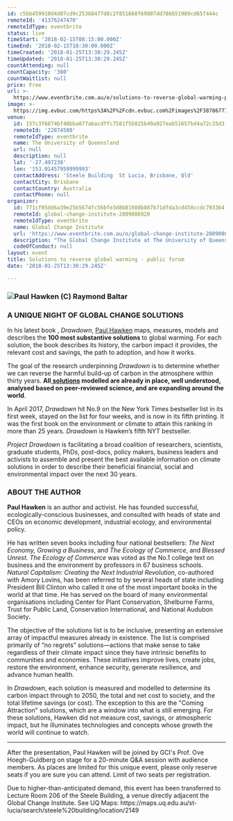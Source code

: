 ```yaml
---
id: c5bb459910d4d07cd9c25368477d8c2f851668f69807dd786651989cd65f444c
remoteId: '41376247470'
remoteIdType: eventbrite
status: live
timeStart: '2018-02-15T08:15:00.000Z'
timeEnd: '2018-02-15T10:30:00.000Z'
timeCreated: '2018-01-25T13:30:29.245Z'
timeUpdated: '2018-01-25T13:30:29.245Z'
countAttending: null
countCapacity: '380'
countWaitlist: null
price: Free
url: >-
  https://www.eventbrite.com.au/e/solutions-to-reverse-global-warming-public-forum-tickets-41376247470?aff=ebapi
image: >-
  https://img.evbuc.com/https%3A%2F%2Fcdn.evbuc.com%2Fimages%2F38786777%2F92902099135%2F1%2Foriginal.jpg?s=d95aeb3abb09780367b24b1761c24232
venue:
  id: 157c3f6874bf40bba877abacdffc7581f5b815b49a927eab51657bd4a72c35d3
  remoteId: '22874580'
  remoteIdType: eventbrite
  name: The University of Queensland
  url: null
  description: null
  lat: '-27.497238'
  lon: '153.01457959999993'
  contactAddress: 'Steele Building  St Lucia, Brisbane, Qld'
  contactCity: Brisbane
  contactCountry: Australia
  contactPhone: null
organizer:
  id: 771cf05dd6a39e25b5674fc56bfe3d8b81608b887b71dfda3cd458ccdc793364
  remoteId: global-change-institute-2809086920
  remoteIdType: eventbrite
  name: Global Change Institute
  url: 'https://www.eventbrite.com.au/o/global-change-institute-2809086920'
  description: "The Global Change Institute at The University of Queensland, Australia, is a unique source of game-changing research, ideas and advice for addressing the challenges of global change.\\r\\nThe Global Change Institute advances discovery, creates solutions and advocates change to policies that respond to challenges presented by climate change, technological innovation and population change.\\r\\n\t\t\t\t\t\t\\r\\n"
  codeOfConduct: null
layout: event
title: Solutions to reverse global warming - public forum
date: '2018-01-25T13:30:29.245Z'

---
```

<DIV CLASS="field field-name-body field-type-text-with-summary field-label-hidden">
<DIV CLASS="field-items">
<DIV CLASS="field-item even">
<H3><IMG ALT="Paul Hawken (C) Raymond Baltar" SRC="https://cdn.evbuc.com/eventlogos/92256305/paulhawkenphoto28c29raymondbaltar.jpg"></H3>
<H3>A UNIQUE NIGHT OF GLOBAL CHANGE SOLUTIONS</H3>
<P>In his latest book ,<EM> Drawdown</EM>, <A HREF="http://www.paulhawken.com/" TARGET="_blank" REL="noreferrer noopener nofollow noopener noreferrer nofollow">Paul Hawken</A> maps, measures, models and describes the <STRONG>100 most substantive solutions </STRONG>to global warming. For each solution, the book describes its history, the carbon impact it provides, the relevant cost and savings, the path to adoption, and how it works.</P>
<P>The goal of the research underpinning <EM>Drawdown</EM> is to determine whether we can reverse the harmful build-up of carbon in the atmosphere within thirty years. <STRONG>All</STRONG><A HREF="http://www.drawdown.org/solutions" TARGET="_blank" REL="noreferrer noopener nofollow noopener noreferrer nofollow"> <STRONG>solutions</STRONG></A><STRONG> modelled are already in place, well understood, analysed based on peer-reviewed science, and are expanding around the world</STRONG>.</P>
<P>In April 2017, <EM>Drawdown</EM> hit No.9 on the New York Times bestseller list in its first week, stayed on the list for four weeks, and is now in its fifth printing. It was the first book on the environment or climate to attain this ranking in more than 25 years. <EM>Drawdown</EM> is Hawken’s fifth NYT bestseller.</P>
<P><EM>Project Drawdown</EM> is facilitating a broad coalition of researchers, scientists, graduate students, PhDs, post-docs, policy makers, business leaders and activists to assemble and present the best available information on climate solutions in order to describe their beneficial financial, social and environmental impact over the next 30 years.</P>
<H3>ABOUT THE AUTHOR</H3>
<P><STRONG>Paul Hawken</STRONG> is an author and activist. He has founded successful, ecologically-conscious businesses, and consulted with heads of state and CEOs on economic development, industrial ecology, and environmental policy.</P>
<P>He has written seven books including four national bestsellers: <EM>The Next Economy, Growing a Business</EM>, and <EM>The Ecology of Commerce</EM>, and <EM>Blessed Unrest. The Ecology of Commerce</EM> was voted as the No.1 college text on business and the environment by professors in 67 business schools. <EM>Natural Capitalism: Creating the Next Industrial Revolution</EM>, co-authored with Amory Lovins, has been referred to by several heads of state including President Bill Clinton who called it one of the most important books in the world at that time. He has served on the board of many environmental organisations including Center for Plant Conservation, Shelburne Farms, Trust for Public Land, Conservation International, and National Audubon Society<STRONG>.</STRONG></P>
<P>The objective of the solutions list is to be inclusive, presenting an extensive array of impactful measures already in existence. The list is comprised primarily of “no regrets” solutions—actions that make sense to take regardless of their climate impact since they have intrinsic benefits to communities and economies. These initiatives improve lives, create jobs, restore the environment, enhance security, generate resilience, and advance human health.</P>
<P>In <EM>Drawdown</EM>, each solution is measured and modelled to determine its carbon impact through to 2050, the total and net cost to society, and the total lifetime savings (or cost). The exception to this are the "Coming Attraction" solutions, which are a window into what is still emerging. For these solutions, Hawken did not measure cost, savings, or atmospheric impact, but he illuminates technologies and concepts whose growth the world will continue to watch.</P>
<HR>
<P CLASS="MsoNormal">After the presentation, Paul Hawken will be joined by GCI's Prof. Ove Hoegh-Guldberg on stage for a 20-minute Q&A session with audience members. As places are limited for this unique event, please only reserve seats if you are sure you can attend. Limit of two seats per registration.</P>
<P CLASS="MsoNormal">Due to higher-than-anticipated demand, this event has been transferred to Lecture Room 206 of the Steele Building, a venue directly adjacent the Global Change Institute. See UQ Maps: https://maps.uq.edu.au/st-lucia/search/steele%20building/location/2149<BR></P>
</DIV>
</DIV>
</DIV>

